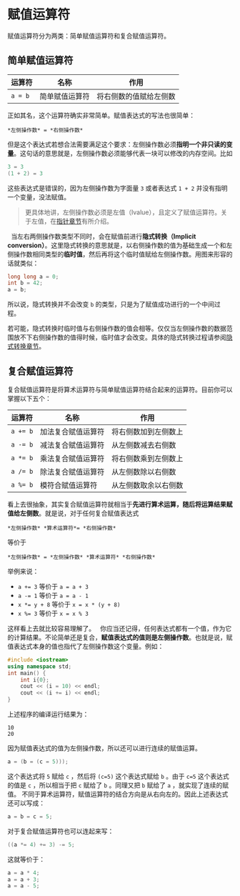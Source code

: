 # 赋值运算符

赋值运算符分为两类：简单赋值运算符和复合赋值运算符。

## 简单赋值运算符

| 运算符  | 名称           | 作用                   |
| ------- | -------------- | ---------------------- |
| `a = b` | 简单赋值运算符 | 将右侧数的值赋给左侧数 |

正如其名，这个运算符确实非常简单。赋值表达式的写法也很简单：
```sdsc
*左侧操作数* = *右侧操作数*
```

但是这个表达式若想合法需要满足这个要求：左侧操作数必须****指明一个非只读的变量****。这句话的意思就是，左侧操作数必须能够代表一块可以修改的内存空间。比如
```cpp
3 = 3
(1 + 2) = 3
```
这些表达式是错误的，因为左侧操作数为字面量 `3` 或者表达式 `1 + 2` 并没有指明一个变量，没法赋值。

> 更具体地讲，左侧操作数必须是左值（lvalue），且定义了赋值运算符。关于左值，在[指针章节](/ch04/pointer/pointer_usage.md#idx_左值)有所介绍。

 
当左右两侧操作数类型不同时，会在赋值前进行**隐式转换（Implicit conversion）**。这里隐式转换的意思就是，以右侧操作数的值为基础生成一个和左侧操作数相同类型的**临时值**，然后再将这个临时值赋给左侧操作数。用图来形容的话就类似：
```cpp
long long a = 0;
int b = 42;
a = b;
```

所以说，隐式转换并不会改变 `b` 的类型，只是为了赋值成功进行的一个中间过程。

若可能，隐式转换时临时值与右侧操作数的值会相等。仅仅当左侧操作数的数据范围放不下右侧操作数的值得时候，临时值才会改变。具体的隐式转换过程请参阅[隐式转换章节](/ch02/part2/implicit_conversion.md)。

## 复合赋值运算符

复合赋值运算符是将算术运算符与简单赋值运算符结合起来的运算符。目前你可以掌握以下五个：

| 运算符   | 名称               | 作用                 |
| -------- | ------------------ | -------------------- |
| `a += b` | 加法复合赋值运算符 | 将右侧数加到左侧数上 |
| `a -= b` | 减法复合赋值运算符 | 从左侧数减去右侧数   |
| `a *= b` | 乘法复合赋值运算符 | 将右侧数乘到左侧数上 |
| `a /= b` | 除法复合赋值运算符 | 从左侧数除以右侧数   |
| `a %= b` | 模符合赋值运算符   | 从左侧数取余以右侧数 |

看上去很抽象，其实复合赋值运算符就相当于**先进行算术运算，随后将运算结果赋值给左侧数**。就是说，对于任何复合赋值表达式
```sdsc
*左侧操作数* *算术运算符*= *右侧操作数*
```
等价于
```sdsc
*左侧操作数* = *左侧操作数* *算术运算符* *右侧操作数*
```
举例来说：

- `a += 3` 等价于 `a = a + 3` 
- `a -= 1` 等价于 `a = a - 1` 
- `x *= y + 8` 等价于 `x = x * (y + 8)` 
- `x %= 3` 等价于 `x = x % 3` 

这样看上去就比较容易理解了。
 
你应当还记得，任何表达式都有一个值，作为它的计算结果。不论简单还是复合，**赋值表达式的值则是左侧操作数**。也就是说，赋值表达式本身的值也指代了左侧操作数这个变量。例如：
```CPP
#include <iostream>
using namespace std;
int main() {
    int i{0};
    cout << (i = 10) << endl;
    cout << (i += i) << endl;
}
```
上述程序的编译运行结果为：

```io
10
20
```

因为赋值表达式的值为左侧操作数，所以还可以进行连续的赋值运算。
```cpp
a = (b = (c = 5)));
```
这个表达式将 `5` 赋给 `c` ，然后将 `(c=5)` 这个表达式赋给 `b` 。由于 `c=5` 这个表达式的值是 `c` ，所以相当于把 `c` 赋给了 `b` 。同理又把 `b` 赋给了 `a` ，就实现了连续的赋值。
不同于算术运算符，赋值运算符的结合方向是从右向左的。因此上述表达式还可以写成：
```cpp
a = b = c = 5;
```
对于复合赋值运算符也可以连起来写：
```cpp
((a *= 4) += 3) -= 5;
```
这就等价于：
```cpp
a = a * 4;
a = a + 3;
a = a - 5;
```
 
